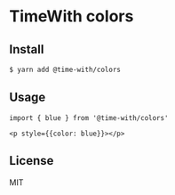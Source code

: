 # TimeWith colors

## Install

```bash
$ yarn add @time-with/colors
```

## Usage

    import { blue } from '@time-with/colors'

    <p style={{color: blue}}></p>

## License

MIT

